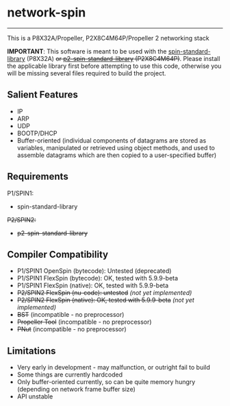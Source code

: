# network-spin
--------------

This is a P8X32A/Propeller, P2X8C4M64P/Propeller 2 networking stack

**IMPORTANT**: This software is meant to be used with the [spin-standard-library](https://github.com/avsa242/spin-standard-library) (P8X32A) ~~or [p2-spin-standard-library](https://github.com/avsa242/p2-spin-standard-library) (P2X8C4M64P)~~. Please install the applicable library first before attempting to use this code, otherwise you will be missing several files required to build the project.

## Salient Features

* IP
* ARP
* UDP
* BOOTP/DHCP
* Buffer-oriented (individual components of datagrams are stored as variables, manipulated or retrieved using object methods, and used to assemble datagrams which are then copied to a user-specified buffer)

## Requirements

P1/SPIN1:
* spin-standard-library

~~P2/SPIN2:~~
* ~~p2-spin-standard-library~~

## Compiler Compatibility

* P1/SPIN1 OpenSpin (bytecode): Untested (deprecated)
* P1/SPIN1 FlexSpin (bytecode): OK, tested with 5.9.9-beta
* P1/SPIN1 FlexSpin (native): OK, tested with 5.9.9-beta
* ~~P2/SPIN2 FlexSpin (nu-code): untested~~ _(not yet implemented)_
* ~~P2/SPIN2 FlexSpin (native): OK, tested with 5.9.9-beta~~ _(not yet implemented)_
* ~~BST~~ (incompatible - no preprocessor)
* ~~Propeller Tool~~ (incompatible - no preprocessor)
* ~~PNut~~ (incompatible - no preprocessor)

## Limitations

* Very early in development - may malfunction, or outright fail to build
* Some things are currently hardcoded
* Only buffer-oriented currently, so can be quite memory hungry (depending on network frame buffer size)
* API unstable
